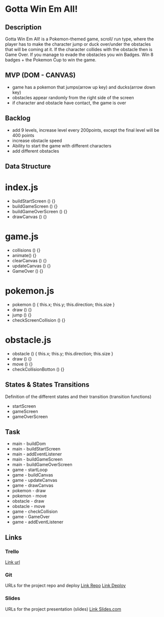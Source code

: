 # Gotta Win Em All!


## Description

Gotta Win Em All! is a Pokemon-themed game,  scroll/ run type, where the player has to make the character jump or duck over/under the obstacles that will be coming at it. If the character collides with the obstacle then is Game Over.
If you manage to evade the obstacles you win Badges. Win 8 badges + the Pokemon Cup to win the game.

## MVP (DOM - CANVAS)

- game has a pokemon that jumps(arrow up key) and ducks(arrow down key)
- obstacles appear randomly from the right side of the screen
- if character and obstacle have contact, the game is over


## Backlog

- add 9 levels, increase level  every 200points, except the final level will be 400 points
- increase obstacle speed
- Ability to start the game with different characters
- add different obstacles

## Data Structure

# index.js

- buildStartScreen () {}
- buildGameScreen () {}
- buildGameOverScreen () {}
- drawCanvas () {}

# game.js
- collisions () {}
- animate() {}
- clearCanvas () {}
- updateCanvas () {}
- GameOver () {}

# pokemon.js

- pokemon () {
  this.x;
  this.y;
  this.direction;
  this.size
  }
- draw () {}
- jump () {}
- checkScreenCollision () {}

# obstacle.js

- obstacle () {
  this.x;
  this.y;
  this.direction;
  this.size
  }
- draw () {}
- move () {}
- checkCollisionBotton () {}

## States & States Transitions

Definition of the different states and their transition (transition functions)

- startScreen
- gameScreen
- gameOverScreen

## Task

- main - buildDom
- main - buildStartScreen
- main - addEventListener
- main - buildGameScreen
- main - buildGameOverScreen
- game - startLoop
- game - buildCanvas
- game - updateCanvas
- game - drawCanvas
- pokemon - draw
- pokemon - move
- obstacle - draw
- obstacle - move
- game - checkCollision
- game - GameOver
- game - addEventListener

## Links

### Trello

[Link url](https://trello.com/b/wsFCS9g2/pokemon-game)

### Git

URLs for the project repo and deploy
[Link Repo](https://github.com/sil-sin/Gotta-Win-Em-All-provisory-.git)
[Link Deploy](https://sil-sin.github.io/Gotta-Win-Em-All-provisory/)

### Slides

URLs for the project presentation (slides)
[Link Slides.com](https://docs.google.com)

